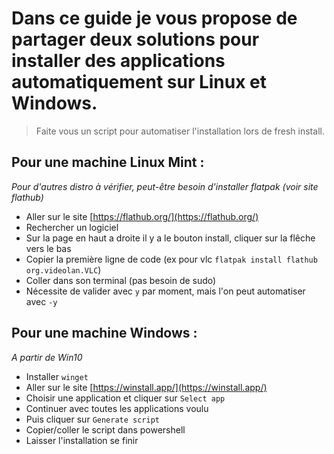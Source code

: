 # Dans ce guide je vous propose de partager deux solutions pour installer des applications automatiquement sur Linux et Windows.

> Faite vous un script pour automatiser l'installation lors de fresh install.

## Pour une machine Linux Mint :
*Pour d'autres distro à vérifier, peut-être besoin d'installer flatpak (voir site flathub)*

- Aller sur le site [https://flathub.org/](https://flathub.org/)  
- Rechercher un logiciel  
- Sur la page en haut a droite il y a le bouton install, cliquer sur la flêche vers le bas
- Copier la première ligne de code (ex pour vlc `flatpak install flathub org.videolan.VLC`)
- Coller dans son terminal (pas besoin de sudo)
- Nécessite de valider avec `y` par moment, mais l'on peut automatiser avec `-y`


## Pour une machine Windows :
*A partir de Win10*

- Installer `winget`
- Aller sur le site [https://winstall.app/](https://winstall.app/)
- Choisir une application et cliquer sur `Select app`
- Continuer avec toutes les applications voulu
- Puis cliquer sur `Generate script`
- Copier/coller le script dans powershell
- Laisser l'installation se finir
